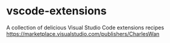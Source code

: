 # vscode-extensions
 A collection of delicious Visual Studio Code extensions recipes https://marketplace.visualstudio.com/publishers/CharlesWan
